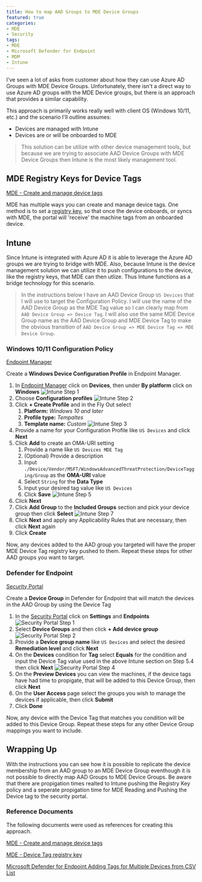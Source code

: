 ```yaml
---
title: How to map AAD Groups to MDE Device Groups
featured: true
categories:
- MDE
- Security
tags:
- MDE
- Microsoft Defender for Endpoint
- MDM
- Intune
---
```

I've seen a lot of asks from customer about how they can use Azure AD Groups with MDE Device Groups. Unfortunately, there isn't a direct way to use Azure AD groups with the MDE Device groups, but there is an approach that provides a similar capability.
<!--more-->

This approach is primarily works really well with client OS (Windows 10/11, etc.) and the scenario I'll outline assumes:

- Devices are managed with Intune
- Devices are or will be onboarded to MDE

> This solution can be utilize with other device management tools, but because we are trying to associate AAD Device Groups with MDE Device Groups then Intune is the most likely management tool.

## MDE Registry Keys for Device Tags

[MDE - Create and manage device tags](https://learn.microsoft.com/en-us/microsoft-365/security/defender-endpoint/machine-tags?view=o365-worldwide)

MDE has multiple ways you can create and manage device tags. One method is to set a [registry key](https://learn.microsoft.com/en-us/microsoft-365/security/defender-endpoint/machine-tags?view=o365-worldwide#add-device-tags-by-setting-a-registry-key-value), so that once the device onboards, or syncs with MDE, the portal will 'receive' the machine tags from an onboarded device.

## Intune

Since Intune is integrated with Azure AD it is able to leverage the Azure AD groups we are trying to bridge with MDE. Also, because Intune is the device management solution we can utilize it to push configurations to the device, like the registry keys, that MDE can then utlize. Thus Intune functions as a bridge technology for this scenario.

>In the instructions below I have an AAD Device Group `US Devices` that I will use to target the Configuration Policy. I will use the name of the AAD Device Group as the MDE Tag value so I can clearly map from `AAD Device Group => Device Tag`. I will also use the same MDE Device Group name as the AAD Device Group and MDE Device Tag to make the obvious transition of `AAD Device Group => MDE Device Tag => MDE Device Group`.

### Windows 10/11 Configuration Policy

[Endpoint Manager](https://endpoint.microsoft.com)

Create a **Windows Device Configuration Profile** in Endpoint Manager.

1. In [Endpoint Manager](https://endpoint.microsoft.com) click on **Devices**, then under **By platform** click on **Windows**
    ![Intune Step 1](/assets/images/2023/02/Intune-Step1.png)
1. Choose **Configuration profiles**
    ![Intune Step 2](/assets/images/2023/02/Intune-Step2.png)
1. Click **+ Create Profile** and in the Fly Out select
    1. **Platform:** *Windows 10 and later*
    1. **Profile type:** *Tempaltes*
    1. **Template name:** *Custom*
    ![Intune Step 3](/assets/images/2023/02/Intune-Step3.png)
1. Provide a name for your Configuration Profile like `US Devices` and click **Next**
1. Click **Add** to create an OMA-URI setting
    1. Provide a name like `US Devices MDE Tag`
    1. (Optional) Provide a description
    1. Input `./Device/Vendor/MSFT/WindowsAdvancedThreatProtection/DeviceTagging/Group` as the **OMA-URI** value
    1. Select `String` for the **Data Type**
    1. Input your desired tag value like `US Devices`
    1. Click **Save**
    ![Intune Step 5](/assets/images/2023/02/Intune-Step5.png)
1. Click **Next**
1. Click **Add Group** to the **Included Groups** section and pick your device group then click **Select**
    ![Intune Step 7](/assets/images/2023/02/Intune-Step7.png)
1. Click **Next** and apply any Applicability Rules that are necessary, then click **Next** again
1. Click **Create**

Now, any devices added to the AAD group you targeted will have the proper MDE Device Tag registry key pushed to them. Repeat these steps for other AAD groups you want to target.

### Defender for Endpoint

[Security Portal](http://security.microsoft.com)

Create a **Device Group** in Defender for Endpoint that will match the devices in the AAD Group by using the Device Tag

1. In the [Security Portal](http://security.microsoft.com) click on **Settings** and **Endpoints**
    ![Security Portal Step 1](/assets/images/2023/02/security-step1.png)
1. Select **Device Groups** and then click **+ Add device group**
    ![Security Portal Step 2](/assets/images/2023/02/security-step2.png)
1. Provide a **Device group name** like `US Devices` and select the desired **Remediation level** and click **Next**
1. On the **Devices** condition for **Tag** select **Equals** for the condition and input the Device Tag value used in the above Intune section on Step 5.4 then click **Next**
    ![Security Portal Step 4](/assets/images/2023/02/security-step4.png)
1. On the **Preview Devices** you can view the machines, if the device tags have had time to propigate, that will be added to this Device Group, then click **Next**
1. On the **User Access** page select the groups you wish to manage the devices if applicable, then click **Submit**
1. Click **Done**

Now, any device with the Device Tag that matches you condition will be added to this Device Group. Repeat these steps for any other Device Group mappings you want to include.

## Wrapping Up

With the instructions you can see how it is possible to replicate the device membership from an AAD group to an MDE Device Group eventhough it is not possible to directly map AAD Groups to MDE Device Groups. Be aware that there are propigation times realted to Intune pushing the Registry Key policy and a seperate propigation time for MDE Reading and Pushing the Device tag to the security portal.

### Reference Documents

The following documents were used as references for creating this approach.

[MDE - Create and manage device tags](https://learn.microsoft.com/en-us/microsoft-365/security/defender-endpoint/machine-tags?view=o365-worldwide)

[MDE - Device Tag registry key](https://learn.microsoft.com/en-us/microsoft-365/security/defender-endpoint/machine-tags?view=o365-worldwide#add-device-tags-by-setting-a-registry-key-value)

[Microsoft Defender for Endpoint Adding Tags for Multiple Devices from CSV List](https://techcommunity.microsoft.com/t5/core-infrastructure-and-security/microsoft-defender-for-endpoint-adding-tags-for-multiple-devices/ba-p/2082666)
